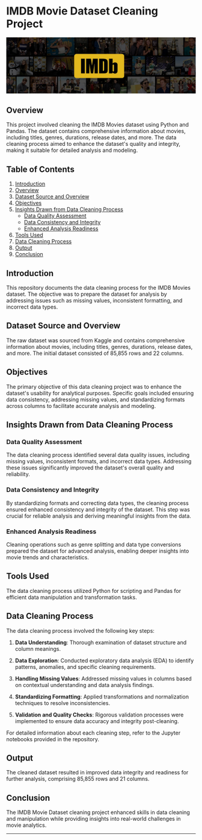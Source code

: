 # IMDB Movie Dataset Cleaning Project

![IMDBMoviesBanner](./images/imdb_banner.jpg)

## Overview

This project involved cleaning the IMDB Movies dataset using Python and Pandas. The dataset contains comprehensive information about movies, including titles, genres, durations, release dates, and more. The data cleaning process aimed to enhance the dataset's quality and integrity, making it suitable for detailed analysis and modeling.

## Table of Contents

1. [Introduction](#introduction)
2. [Overview](#overview)
3. [Dataset Source and Overview](#dataset-source-and-overview)
4. [Objectives](#objectives)
5. [Insights Drawn from Data Cleaning Process](#insights-drawn-from-data-cleaning-process)
    - [Data Quality Assessment](#data-quality-assessment)
    - [Data Consistency and Integrity](#data-consistency-and-integrity)
    - [Enhanced Analysis Readiness](#enhanced-analysis-readiness)
6. [Tools Used](#tools-used)
7. [Data Cleaning Process](#data-cleaning-process)
8. [Output](#output)
9. [Conclusion](#conclusion)

## Introduction

This repository documents the data cleaning process for the IMDB Movies dataset. The objective was to prepare the dataset for analysis by addressing issues such as missing values, inconsistent formatting, and incorrect data types.

## Dataset Source and Overview

The raw dataset was sourced from Kaggle and contains comprehensive information about movies, including titles, genres, durations, release dates, and more. The initial dataset consisted of 85,855 rows and 22 columns.

## Objectives

The primary objective of this data cleaning project was to enhance the dataset's usability for analytical purposes. Specific goals included ensuring data consistency, addressing missing values, and standardizing formats across columns to facilitate accurate analysis and modeling.

## Insights Drawn from Data Cleaning Process

### Data Quality Assessment

The data cleaning process identified several data quality issues, including missing values, inconsistent formats, and incorrect data types. Addressing these issues significantly improved the dataset's overall quality and reliability.

### Data Consistency and Integrity

By standardizing formats and correcting data types, the cleaning process ensured enhanced consistency and integrity of the dataset. This step was crucial for reliable analysis and deriving meaningful insights from the data.

### Enhanced Analysis Readiness

Cleaning operations such as genre splitting and data type conversions prepared the dataset for advanced analysis, enabling deeper insights into movie trends and characteristics.

## Tools Used

The data cleaning process utilized Python for scripting and Pandas for efficient data manipulation and transformation tasks.

## Data Cleaning Process

The data cleaning process involved the following key steps:

1. **Data Understanding**: Thorough examination of dataset structure and column meanings.
   
2. **Data Exploration**: Conducted exploratory data analysis (EDA) to identify patterns, anomalies, and specific cleaning requirements.
   
3. **Handling Missing Values**: Addressed missing values in columns based on contextual understanding and data analysis findings.
   
4. **Standardizing Formatting**: Applied transformations and normalization techniques to resolve inconsistencies.
   
5. **Validation and Quality Checks**: Rigorous validation processes were implemented to ensure data accuracy and integrity post-cleaning.

For detailed information about each cleaning step, refer to the Jupyter notebooks provided in the repository.

## Output

The cleaned dataset resulted in improved data integrity and readiness for further analysis, comprising 85,855 rows and 21 columns.

## Conclusion

The IMDB Movie Dataset cleaning project enhanced skills in data cleaning and manipulation while providing insights into real-world challenges in movie analytics.

---